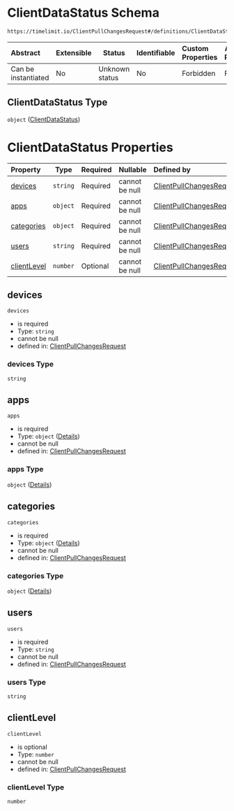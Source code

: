 # ClientDataStatus Schema

```txt
https://timelimit.io/ClientPullChangesRequest#/definitions/ClientDataStatus
```




| Abstract            | Extensible | Status         | Identifiable | Custom Properties | Additional Properties | Access Restrictions | Defined In                                                                                            |
| :------------------ | ---------- | -------------- | ------------ | :---------------- | --------------------- | ------------------- | ----------------------------------------------------------------------------------------------------- |
| Can be instantiated | No         | Unknown status | No           | Forbidden         | Forbidden             | none                | [ClientPullChangesRequest.schema.json\*](ClientPullChangesRequest.schema.json "open original schema") |

## ClientDataStatus Type

`object` ([ClientDataStatus](clientpullchangesrequest-definitions-clientdatastatus.md))

# ClientDataStatus Properties

| Property                    | Type     | Required | Nullable       | Defined by                                                                                                                                                                                                            |
| :-------------------------- | -------- | -------- | -------------- | :-------------------------------------------------------------------------------------------------------------------------------------------------------------------------------------------------------------------- |
| [devices](#devices)         | `string` | Required | cannot be null | [ClientPullChangesRequest](clientpullchangesrequest-definitions-clientdatastatus-properties-devices.md "https&#x3A;//timelimit.io/ClientPullChangesRequest#/definitions/ClientDataStatus/properties/devices")         |
| [apps](#apps)               | `object` | Required | cannot be null | [ClientPullChangesRequest](clientpullchangesrequest-definitions-clientdatastatus-properties-apps.md "https&#x3A;//timelimit.io/ClientPullChangesRequest#/definitions/ClientDataStatus/properties/apps")               |
| [categories](#categories)   | `object` | Required | cannot be null | [ClientPullChangesRequest](clientpullchangesrequest-definitions-clientdatastatus-properties-categories.md "https&#x3A;//timelimit.io/ClientPullChangesRequest#/definitions/ClientDataStatus/properties/categories")   |
| [users](#users)             | `string` | Required | cannot be null | [ClientPullChangesRequest](clientpullchangesrequest-definitions-clientdatastatus-properties-users.md "https&#x3A;//timelimit.io/ClientPullChangesRequest#/definitions/ClientDataStatus/properties/users")             |
| [clientLevel](#clientlevel) | `number` | Optional | cannot be null | [ClientPullChangesRequest](clientpullchangesrequest-definitions-clientdatastatus-properties-clientlevel.md "https&#x3A;//timelimit.io/ClientPullChangesRequest#/definitions/ClientDataStatus/properties/clientLevel") |

## devices




`devices`

-   is required
-   Type: `string`
-   cannot be null
-   defined in: [ClientPullChangesRequest](clientpullchangesrequest-definitions-clientdatastatus-properties-devices.md "https&#x3A;//timelimit.io/ClientPullChangesRequest#/definitions/ClientDataStatus/properties/devices")

### devices Type

`string`

## apps




`apps`

-   is required
-   Type: `object` ([Details](clientpullchangesrequest-definitions-clientdatastatus-properties-apps.md))
-   cannot be null
-   defined in: [ClientPullChangesRequest](clientpullchangesrequest-definitions-clientdatastatus-properties-apps.md "https&#x3A;//timelimit.io/ClientPullChangesRequest#/definitions/ClientDataStatus/properties/apps")

### apps Type

`object` ([Details](clientpullchangesrequest-definitions-clientdatastatus-properties-apps.md))

## categories




`categories`

-   is required
-   Type: `object` ([Details](clientpullchangesrequest-definitions-clientdatastatus-properties-categories.md))
-   cannot be null
-   defined in: [ClientPullChangesRequest](clientpullchangesrequest-definitions-clientdatastatus-properties-categories.md "https&#x3A;//timelimit.io/ClientPullChangesRequest#/definitions/ClientDataStatus/properties/categories")

### categories Type

`object` ([Details](clientpullchangesrequest-definitions-clientdatastatus-properties-categories.md))

## users




`users`

-   is required
-   Type: `string`
-   cannot be null
-   defined in: [ClientPullChangesRequest](clientpullchangesrequest-definitions-clientdatastatus-properties-users.md "https&#x3A;//timelimit.io/ClientPullChangesRequest#/definitions/ClientDataStatus/properties/users")

### users Type

`string`

## clientLevel




`clientLevel`

-   is optional
-   Type: `number`
-   cannot be null
-   defined in: [ClientPullChangesRequest](clientpullchangesrequest-definitions-clientdatastatus-properties-clientlevel.md "https&#x3A;//timelimit.io/ClientPullChangesRequest#/definitions/ClientDataStatus/properties/clientLevel")

### clientLevel Type

`number`
